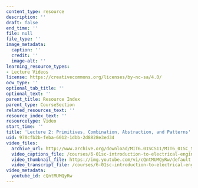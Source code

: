```yaml
---
content_type: resource
description: ''
draft: false
end_time: ''
file: null
file_type: ''
image_metadata:
  caption: ''
  credit: ''
  image-alt: ''
learning_resource_types:
- Lecture Videos
license: https://creativecommons.org/licenses/by-nc-sa/4.0/
ocw_type: ''
optional_tab_title: ''
optional_text: ''
parent_title: Resource Index
parent_type: CourseSection
related_resources_text: ''
resource_index_text: ''
resourcetype: Video
start_time: ''
title: 'Lecture 2: Primitives, Combination, Abstraction, and Patterns'
uid: 970cfb2b-feba-6012-1dbb-2d8828e3ed34
video_files:
  archive_url: http://www.archive.org/download/MIT6.01SCS11/MIT6_01SC_S11_lec02_300k.mp4
  video_captions_file: /courses/6-01sc-introduction-to-electrical-engineering-and-computer-science-i-spring-2011/ecd3e23c1dd659df91b831f980c440ad_cQntMUMQyRw.vtt
  video_thumbnail_file: https://img.youtube.com/vi/cQntMUMQyRw/default.jpg
  video_transcript_file: /courses/6-01sc-introduction-to-electrical-engineering-and-computer-science-i-spring-2011/e40a202cbf7244c2a7d6ee1dd50f4a61_cQntMUMQyRw.pdf
video_metadata:
  youtube_id: cQntMUMQyRw
---
```

